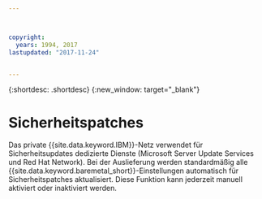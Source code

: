 ```yaml
---



copyright:
  years: 1994, 2017
lastupdated: "2017-11-24"


---
```


{:shortdesc: .shortdesc}
{:new_window: target="_blank"}


# Sicherheitspatches

Das private {{site.data.keyword.IBM}}-Netz verwendet für Sicherheitsupdates dedizierte Dienste (Microsoft Server Update Services und Red Hat Network). Bei der Auslieferung werden standardmäßig alle {{site.data.keyword.baremetal_short}}-Einstellungen automatisch für Sicherheitspatches aktualisiert. Diese Funktion kann jederzeit manuell aktiviert oder inaktiviert werden.
